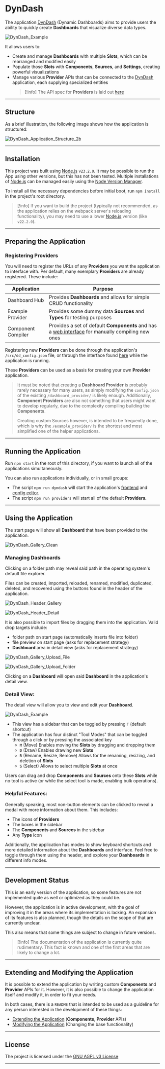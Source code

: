 # DynDash

The application [DynDash](/README.md) (Dynamic Dashboards) aims to provide users the ability to quickly create **Dashboards** that visualize diverse data types.

![DynDash_Example](/media/screenshots/DynDash_Example.png)

It allows users to:
- Create and manage **Dashboards** with multiple **Slots**, which can be rearranged and modified easily
- Populate those **Slots** with **Components**, **Sources**, and **Settings**, creating powerful visualizations
- Manage various **Provider** APIs that can be connected to the [DynDash](/README.md) application, each supplying specialized entities
    > [!info]
	> The API spec for **Providers** is laid out [here](/example_provider/API_SPECIFICATION.md)

---

## Structure

As a brief illustration, the following image shows how the application is structured:

![DynDash_Application_Structure_2b](/media/structures/DynDash_Application_Structure_2b.png)

---

## Installation

This project was built using [Node.js](https://nodejs.org/en) `v23.2.0`. It may be possible to run the App using other versions, but this has not been tested. Multiple installations of [Node.js](https://nodejs.org/en) can be managed easily using the [Node Version Manager](https://github.com/nvm-sh/nvm).

To install all the necessary dependencies before initial boot, run `npm install` in the project's root directory.

> [!info]
> If you want to build the project (typically not recommended, as the application relies on the webpack server's reloading functionality), you may need to use a lower [Node.js](https://nodejs.org/en) version (like `v22.2.0`).

---

## Preparing the Application

### Registering Providers

You will need to register the URLs of any **Providers** you want the application to interface with. Per default, many exemplary **Providers** are already registered. These include:

| Application | Purpose |
|-|-|
| Dashboard Hub | Provides **Dashboards** and allows for simple CRUD functionality |
| Example Provider | Provides some dummy data **Sources** and **Types** for testing purposes |
| Component Compiler | Provides a set of default **Components** and has a [web interface](http://localhost:4433) for manually compiling new ones |


Registering new **Providers** can be done through the application's `/src/dd_config.json` file, or through the interface found [here](http://localhost:3002) while the application is running.

These **Providers** can be used as a basis for creating your own **Provider** application.

> It must be noted that creating a **Dashboard Provider** is probably rarely necessary for many users, as simply modifying the `config.json` of the existing `/dashboard_provider/` is likely enough. Additionally, **Component Providers** are also not something that users might want to develop regularly, due to the complexity compiling building the **Components**.
>
> Creating custom Sources however, is intended to be frequently done, which is why the `/example_provider/` is the shortest and most simplified one of the helper applications.

---

## Running the Application

Run `npm start` in the root of this directory, if you want to launch all of the applications simultaneously.

You can also run applications individually, or in small groups:
- The script `npm run dyndash` will start the application's [frontend](http://localhost:3000) and [config editor](http://localhost:3002).
- The script `npm run providers` will start all of the default **Providers**.

---

## Using the Application

The start page will show all **Dashboard** that have been provided to the application.

![DynDash_Gallery_Clean](/media/screenshots/DynDash_Gallery_Clean.png)

### Managing Dashboards

Clicking on a folder path may reveal said path in the operating system's default file explorer.

Files can be created, imported, reloaded, renamed, modified, duplicated, deleted, and recovered using the buttons found in the header of the application.

![DynDash_Header_Gallery](/media/screenshots/DynDash_Header_Gallery.png)

![DynDash_Header_Detail](/media/screenshots/DynDash_Header_Detail.png)

It is also possible to import files by dragging them into the application. Valid drop targets include:
- folder path on start page (automatically inserts file into folder)
- file preview on start page (asks for replacement strategy)
- **Dashboard** area in detail view (asks for replacement strategy)

![DynDash_Gallery_Upload_File](/media/screenshots/DynDash_Gallery_Upload_File.png)

![DynDash_Gallery_Upload_Folder](/media/screenshots/DynDash_Gallery_Upload_Folder.png)

Clicking on a **Dashboard** will open said **Dashboard** in the application's detail view.

### Detail View:

The detail view will allow you to view and edit your **Dashboard**.

![DynDash_Example](/media/screenshots/DynDash_Example.png)

- This view has a sidebar that can be toggled by pressing `T` (default shortcut)
- The application has four distinct "Tool Modes" that can be toggled through a click or by pressing the associated key
    - `M` (Move) Enables moving the **Slots** by dragging and dropping them
	- `D` (Draw) Enables drawing new **Slots**
	- `R` (Rename, Resize, Remove) Allows for the renaming, resizing, and deletion of **Slots**
	- `S` (Select) Allows to select multiple **Slots** at once

Users can drag and drop **Components** and **Sources** onto these **Slots** while no tool is active (or while the select tool is made, enabling bulk operations).

### Helpful Features:

Generally speaking, most non-button elements can be clicked to reveal a modal with more information about them. This includes:
- The icons of **Providers**
- The boxes in the sidebar
- The **Components** and **Sources** in the sidebar
- Any **Type** icon

Additionally, the application has modes to show keyboard shortcuts and more detailed information about the **Dashboards** and interface. Feel free to toggle through them using the header, and explore your **Dashboards** in different info modes.

---

## Development Status

This is an early version of the application, so some features are not implemented quite as well or optimized as they could be.

However, the application is in active development, with the goal of improving it in the areas where its implementation is lacking. An expansion of its features is also planned, though the details on the scope of that are currently unclear.

This also means that some things are subject to change in future versions.

> [!info]
> The documentation of the application is currently quite rudimentary. This fact is known and one of the first areas that are likely to change a lot.

---

## Extending and Modifying the Application

It is possible to extend the application by writing custom **Components** and **Provider** APIs for it. However, it is also possible to change the application itself and modify it, in order to fit your needs.

In both cases, there is a `README` that is intended to be used as a guideline for any person interested in the development of these things:
- [Extending the Application](./README_DEV.md) (**Components**, **Provider** APIs)
- [Modifying the Application](./README_MOD.md) (Changing the base functionality)

---

## License
The project is licensed under the [GNU AGPL v3 License](https://www.gnu.org/licenses/agpl-3.0.de.html)

---